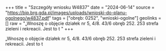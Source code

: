 +++
title = "Szczegóły wniosku W4837"
date = "2024-06-14"
source = "https://bip.brg.gda.pl/images/uploads/wnioski-do-planu-ogolnego/w4837.pdf"
tags = ["obręb: 0252", "wnioski-ogolne"]
geolinks = []
raw = "„Wnoszę o objęcie działek nr 5, 4/8. 43/6 obręb 252. 253 strefa zieleni i rekreacii. Jest to t "
+++

„Wnoszę o objęcie działek nr 5, 4/8. 43/6 obręb 252. 253 strefa zieleni i rekreacii. Jest to t



